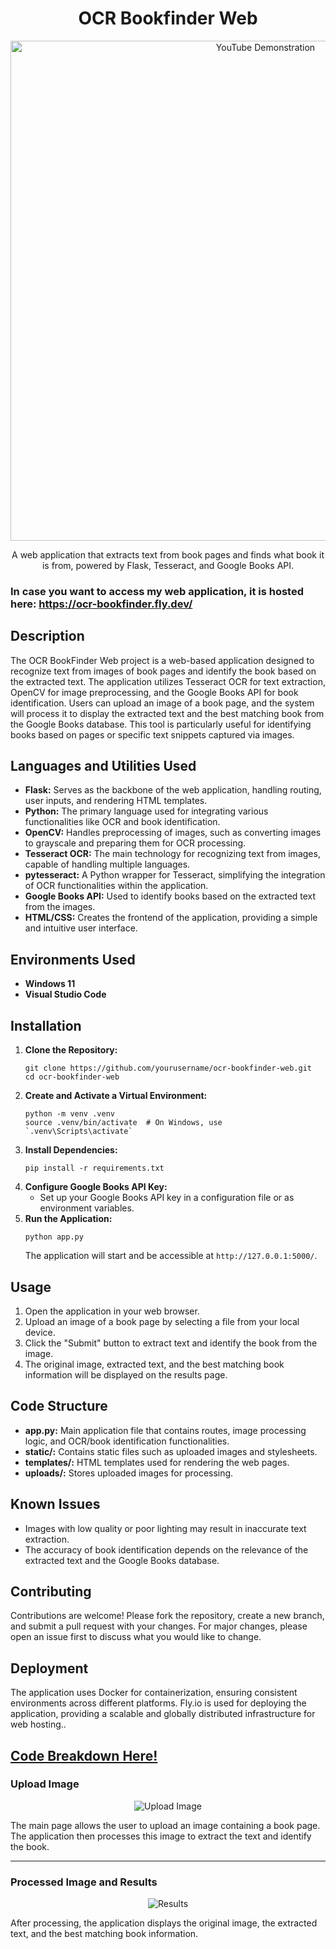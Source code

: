 
<h1 align="center">OCR Bookfinder Web</h1>

<p align="center">
  <a href="https://youtu.be/U1GcrE8YPWU"><img src="https://i.imgur.com/OTuB77Y.gif" alt="YouTube Demonstration" width="800"></a>
</p>

<p align="center">A web application that extracts text from book pages and finds what book it is from, powered by Flask, Tesseract, and Google Books API.</p>

<h3>In case you want to access my web application, it is hosted here: <a href="https://ocr-bookfinder.fly.dev/">https://ocr-bookfinder.fly.dev/</a></h3>

<h2>Description</h2>
<p>The OCR BookFinder Web project is a web-based application designed to recognize text from images of book pages and identify the book based on the extracted text. The application utilizes Tesseract OCR for text extraction, OpenCV for image preprocessing, and the Google Books API for book identification. Users can upload an image of a book page, and the system will process it to display the extracted text and the best matching book from the Google Books database. This tool is particularly useful for identifying books based on pages or specific text snippets captured via images.</p>

<h2>Languages and Utilities Used</h2>
<ul>
    <li><b>Flask:</b> Serves as the backbone of the web application, handling routing, user inputs, and rendering HTML templates.</li>
    <li><b>Python:</b> The primary language used for integrating various functionalities like OCR and book identification.</li>
    <li><b>OpenCV:</b> Handles preprocessing of images, such as converting images to grayscale and preparing them for OCR processing.</li>
    <li><b>Tesseract OCR:</b> The main technology for recognizing text from images, capable of handling multiple languages.</li>
    <li><b>pytesseract:</b> A Python wrapper for Tesseract, simplifying the integration of OCR functionalities within the application.</li>
    <li><b>Google Books API:</b> Used to identify books based on the extracted text from the images.</li>
    <li><b>HTML/CSS:</b> Creates the frontend of the application, providing a simple and intuitive user interface.</li>
</ul>

<h2>Environments Used</h2>
<ul>
    <li><b>Windows 11</b></li>
    <li><b>Visual Studio Code</b></li>
</ul>

<h2>Installation</h2>
<ol>
    <li><strong>Clone the Repository:</strong>
        <pre><code>git clone https://github.com/yourusername/ocr-bookfinder-web.git
cd ocr-bookfinder-web</code></pre>
    </li>
    <li><strong>Create and Activate a Virtual Environment:</strong>
        <pre><code>python -m venv .venv
source .venv/bin/activate  # On Windows, use `.venv\Scripts\activate`</code></pre>
    </li>
    <li><strong>Install Dependencies:</strong>
        <pre><code>pip install -r requirements.txt</code></pre>
    </li>
    <li><strong>Configure Google Books API Key:</strong>
        <ul>
            <li>Set up your Google Books API key in a configuration file or as environment variables.</li>
        </ul>
    </li>
    <li><strong>Run the Application:</strong>
        <pre><code>python app.py</code></pre>
        The application will start and be accessible at <code>http://127.0.0.1:5000/</code>.
    </li>
</ol>

<h2>Usage</h2>
<ol>
    <li>Open the application in your web browser.</li>
    <li>Upload an image of a book page by selecting a file from your local device.</li>
    <li>Click the "Submit" button to extract text and identify the book from the image.</li>
    <li>The original image, extracted text, and the best matching book information will be displayed on the results page.</li>
</ol>

<h2>Code Structure</h2>
<ul>
    <li><strong>app.py:</strong> Main application file that contains routes, image processing logic, and OCR/book identification functionalities.</li>
    <li><strong>static/:</strong> Contains static files such as uploaded images and stylesheets.</li>
    <li><strong>templates/:</strong> HTML templates used for rendering the web pages.</li>
    <li><strong>uploads/:</strong> Stores uploaded images for processing.</li>
</ul>

<h2>Known Issues</h2>
<ul>
    <li>Images with low quality or poor lighting may result in inaccurate text extraction.</li>
    <li>The accuracy of book identification depends on the relevance of the extracted text and the Google Books database.</li>
</ul>

<h2>Contributing</h2>
<p>Contributions are welcome! Please fork the repository, create a new branch, and submit a pull request with your changes. For major changes, please open an issue first to discuss what you would like to change.</p>

<h2>Deployment</h2>
<p>The application uses Docker for containerization, ensuring consistent environments across different platforms. Fly.io is used for deploying the application, providing a scalable and globally distributed infrastructure for web hosting..</p>

<h2><a href="https://github.com/yourusername/ocr-bookfinder-web/blob/main/READCODE.md">Code Breakdown Here!</a></h2>

<h3>Upload Image</h3>
<p align="center">
    <img src="https://i.imgur.com/xAIAvWD.png" alt="Upload Image">
</p>
<p>The main page allows the user to upload an image containing a book page. The application then processes this image to extract the text and identify the book.</p>

<hr>

<h3>Processed Image and Results</h3>
<p align="center">
    <img src="https://i.imgur.com/ZhSuRkE.png" alt="Results">
</p>
<p>After processing, the application displays the original image, the extracted text, and the best matching book information.</p>

